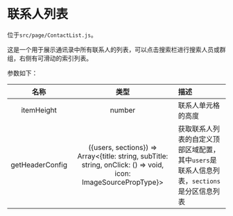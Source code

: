 # 联系人列表

位于`src/page/ContactList.js`。

这是一个用于展示通讯录中所有联系人的列表，可以点击搜索栏进行搜索人员或群组，右侧有可滑动的索引列表。

参数如下：

| 名称 | 类型 | 描述 |
| :-: | :-: | :- |
| itemHeight | number | 联系人单元格的高度 |
| getHeaderConfig | ({users, sections}) => Array\<{title: string, subTitle: string, onClick: () => void, icon: ImageSourcePropType}\> | 获取联系人列表的自定义顶部区域配置，其中`users`是联系人信息列表，`sections`是分区信息列表 |
